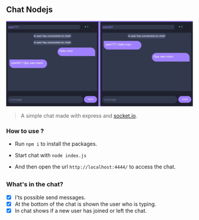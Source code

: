 ## Chat Nodejs

![chat](chat.jpg)

> A simple chat made with express and [socket.io](https://socket.io/get-started/chat).

### How to use ?

- Run `npm i` to install the packages.

- Start chat with `node index.js`

- And then open the url `http://localhost:4444/` to access the chat.

##

### What's in the chat?

- [x] I'ts possible send messages.
- [x] At the bottom of the chat is shown the user who is typing.
- [x] In chat shows if a new user has joined or left the chat.

#
